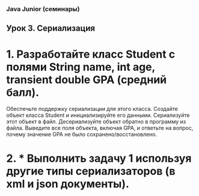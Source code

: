 ### Java Junior (семинары)
## Урок 3. Сериализация
# 1. Разработайте класс Student с полями String name, int age, transient double GPA (средний балл).
Обеспечьте поддержку сериализации для этого класса.
Создайте объект класса Student и инициализируйте его данными.
Сериализуйте этот объект в файл.
Десериализуйте объект обратно в программу из файла.
Выведите все поля объекта, включая GPA, и ответьте на вопрос,
почему значение GPA не было сохранено/восстановлено.

# 2. * Выполнить задачу 1 используя другие типы сериализаторов (в xml и json документы).

